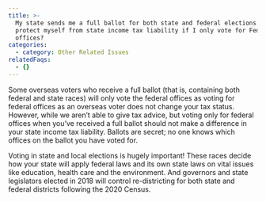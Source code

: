 ```yaml
---
title: >-
  My state sends me a full ballot for both state and federal elections. Do I
  protect myself from state income tax liability if I only vote for Federal
  offices?
categories:
  - category: Other Related Issues
relatedFaqs:
  - {}
---
```

Some overseas voters who receive a full ballot (that is, containing both federal and state races) will only vote the federal offices as voting for federal offices as an overseas voter does not change your tax status. However, while we aren’t able to give tax advice, but voting only for federal offices when you’ve received a full ballot should not make a difference in your state income tax liability. Ballots are secret; no one knows which offices on the ballot you have voted for.

Voting in state and local elections is hugely important! These races decide how your state will apply federal laws and its own state laws on vital issues like education, health care and the environment. And governors and state legislators elected in 2018 will control re-districting for both state and federal districts following the 2020 Census.
